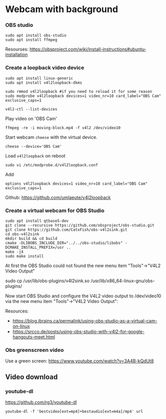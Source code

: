 # Webcam with background

### OBS studio

    sudo apt install obs-studio
    sudo apt install ffmpeg

Resourses: <https://obsproject.com/wiki/install-instructions#ubuntu-installation>

### Create a loopback video device

    sudo apt install linux-generic
    sudo apt install v4l2loopback-dkms

    sudo rmmod v4l2loopback #if you need to reload it for some reason
    sudo modprobe v4l2loopback devices=1 video_nr=10 card_label="OBS Cam" exclusive_caps=1

    v4l2-ctl --list-devices

Play video on 'OBS Cam'

    ffmpeg -re -i moving-block.mp4 -f v4l2 /dev/video10

Start webcam `cheese` with the virtual device.

    cheese --device='OBS Cam'

Load `v4l2loopback` on reboot

    sudo vi /etc/modprobe.d/v4l2loopback.conf

Add

    options v4l2loopback devices=1 video_nr=10 card_label="OBS Cam" exclusive_caps=1

Github: <https://github.com/umlaeute/v4l2loopback>


### Create a virtual webcam for OBS Studio

    sudo apt install qtbase5-dev
    git clone --recursive https://github.com/obsproject/obs-studio.git
    git clone https://github.com/CatxFish/obs-v4l2sink.git
    cd obs-v4l2sink
    mkdir build && cd build
    cmake -DLIBOBS_INCLUDE_DIR="../../obs-studio/libobs" -DCMAKE_INSTALL_PREFIX=/usr ..
    make -j4
    sudo make install

At first the OBS Studio could not found the new menu item "Tools"->"V4L2 Video Output"

   sudo cp /usr/lib/obs-plugins/v4l2sink.so /usr/lib/x86_64-linux-gnu/obs-plugins/

Now start OBS Studio and configure the V4L2 video output to /dev/video10 via the new menu item "Tools"->"V4L2 Video Output":

Resources:

* <https://blog.jbrains.ca/permalink/using-obs-studio-as-a-virtual-cam-on-linux>
* <https://srcco.de/posts/using-obs-studio-with-v4l2-for-google-hangouts-meet.html>


### Obs greenscreen video

Use a green screen: <https://www.youtube.com/watch?v=3A4B-kQdUt8>


## Video download

### youtube-dl

<https://github.com/rg3/youtube-dl>

    youtube-dl -f 'bestvideo[ext=mp4]+bestaudio[ext=m4a]/mp4' url
